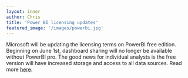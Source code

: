 ```yaml
---
layout: inner
author: Chris
title: 'Power BI licensing updates'
featured_image: '/images/powerbi.jpg'
---
```

Microsoft will be updating the licensing terms on PowerBI free edition. Beginning on June 1st, dashboard sharing will no longer be available without PowerBI pro. The good news for individual analysts is the free version will have increased storage and access to all data sources. Read more [here](https://view.email.microsoftemail.com/?qs=dfa1f8d87fa9b4c98d92aab8f53a9a11a1b4be5f21e34d635149304ba84c948dc582291d031752c4720e56b3d8121277da4ca19a14bafd44e9a8479d911c1376e7a0b40e8c9653f775fe0028367f54b5).